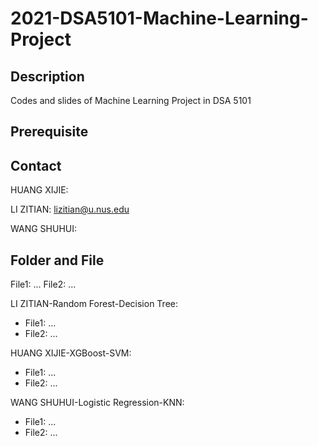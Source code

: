 # 2021-DSA5101-Machine-Learning-Project
## Description

Codes and slides of Machine Learning Project in DSA 5101

## Prerequisite

## Contact

HUANG XIJIE:

LI ZITIAN: lizitian@u.nus.edu

WANG SHUHUI:

## Folder and File
File1: ...
File2: ...

LI ZITIAN-Random Forest-Decision Tree:

+ File1: ...
+ File2: ...

HUANG XIJIE-XGBoost-SVM:

+ File1: ...
+ File2: ...

WANG SHUHUI-Logistic Regression-KNN:

+ File1: ...
+ File2: ...
